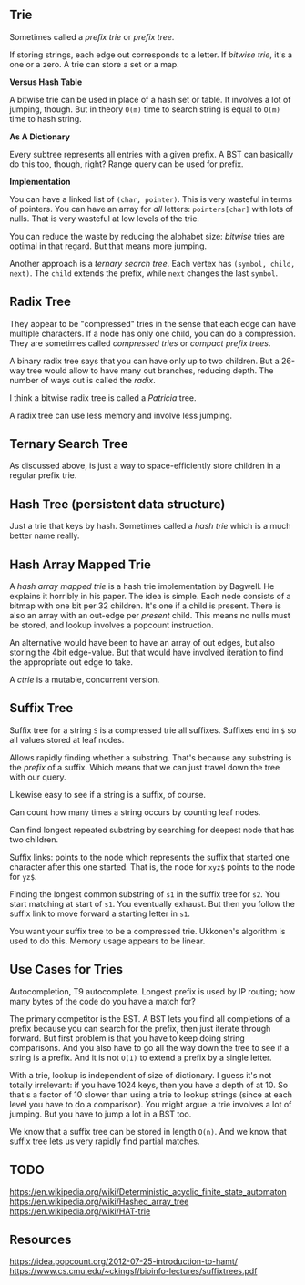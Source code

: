 ## Trie

Sometimes called a *prefix trie* or *prefix tree*.

If storing strings, each edge out corresponds to a letter. If *bitwise
trie*, it's a one or a zero. A trie can store a set or a map.

**Versus Hash Table**

A bitwise trie can be used in place of a hash set or table. It
involves a lot of jumping, though. But in theory `O(m)` time to search
string is equal to `O(m)` time to hash string.

**As A Dictionary**

Every subtree represents all entries with a given prefix. A BST can
basically do this too, though, right? Range query can be used for
prefix.

**Implementation**

You can have a linked list of `(char, pointer)`. This is very wasteful
in terms of pointers. You can have an array for *all* letters:
`pointers[char]` with lots of nulls. That is very wasteful at low
levels of the trie.

You can reduce the waste by reducing the alphabet size: *bitwise*
tries are optimal in that regard. But that means more jumping.

Another approach is a *ternary search tree*. Each vertex has `(symbol,
child, next)`. The `child` extends the prefix, while `next` changes
the last `symbol`.

## Radix Tree

They appear to be "compressed" tries in the sense that each edge can
have multiple characters. If a node has only one child, you can do a
compression. They are sometimes called *compressed tries* or *compact
prefix trees*.

A binary radix tree says that you can have only up to two
children. But a 26-way tree would allow to have many out branches,
reducing depth. The number of ways out is called the *radix*.

I think a bitwise radix tree is called a *Patricia* tree.

A radix tree can use less memory and involve less jumping.

## Ternary Search Tree

As discussed above, is just a way to space-efficiently store children
in a regular prefix trie.

## Hash Tree (persistent data structure)

Just a trie that keys by hash. Sometimes called a *hash trie* which is
a much better name really.

## Hash Array Mapped Trie

A *hash array mapped trie* is a hash trie implementation by
Bagwell. He explains it horribly in his paper. The idea is
simple. Each node consists of a bitmap with one bit per 32
children. It's one if a child is present. There is also an array with
an out-edge per *present* child. This means no nulls must be stored,
and lookup involves a popcount instruction.

An alternative would have been to have an array of out edges, but also
storing the 4bit edge-value. But that would have involved iteration to
find the appropriate out edge to take.

A *ctrie* is a mutable, concurrent version.

## Suffix Tree

Suffix tree for a string `S` is a compressed trie all
suffixes. Suffixes end in `$` so all values stored at leaf nodes.

Allows rapidly finding whether a substring. That's because any
substring is the *prefix* of a suffix. Which means that we can just
travel down the tree with our query.

Likewise easy to see if a string is a suffix, of course.

Can count how many times a string occurs by counting leaf nodes.

Can find longest repeated substring by searching for deepest node that
has two children.

Suffix links: points to the node which represents the suffix that
started one character after this one started. That is, the node for
`xyz$` points to the node for `yz$`.

Finding the longest common substring of `s1` in the suffix tree for
`s2`. You start matching at start of `s1`. You eventually exhaust. But
then you follow the suffix link to move forward a starting letter in
`s1`.

You want your suffix tree to be a compressed trie. Ukkonen's algorithm
is used to do this. Memory usage appears to be linear.

## Use Cases for Tries

Autocompletion, T9 autocomplete. Longest prefix is used by IP routing;
how many bytes of the code do you have a match for?

The primary competitor is the BST. A BST lets you find all completions
of a prefix because you can search for the prefix, then just iterate
through forward. But first problem is that you have to keep doing
string comparisons. And you also have to go all the way down the tree
to see if a string is a prefix. And it is not `O(1)` to extend a
prefix by a single letter.

With a trie, lookup is independent of size of dictionary. I guess it's
not totally irrelevant: if you have 1024 keys, then you have a depth
of at 10. So that's a factor of 10 slower than using a trie to lookup
strings (since at each level you have to do a comparison). You might
argue: a trie involves a lot of jumping. But you have to jump a lot in
a BST too.

We know that a suffix tree can be stored in length `O(n)`. And we know
that suffix tree lets us very rapidly find partial matches.

## TODO

https://en.wikipedia.org/wiki/Deterministic_acyclic_finite_state_automaton
https://en.wikipedia.org/wiki/Hashed_array_tree
https://en.wikipedia.org/wiki/HAT-trie

## Resources

https://idea.popcount.org/2012-07-25-introduction-to-hamt/
https://www.cs.cmu.edu/~ckingsf/bioinfo-lectures/suffixtrees.pdf
